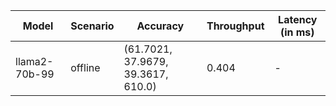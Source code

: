 | Model         | Scenario   | Accuracy                           |   Throughput | Latency (in ms)   |
|---------------|------------|------------------------------------|--------------|-------------------|
| llama2-70b-99 | offline    | (61.7021, 37.9679, 39.3617, 610.0) |        0.404 | -                 |